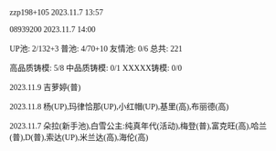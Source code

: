 <font face="Fira Code">

zzp198+105 2023.11.7 13:57

08939200 2023.11.7 14:00

UP池: 2/132+3  普池: 4/70+10  友情池: 0/6  总共: 221

高品质铸模: 5/8  中品质铸模: 0/1  XXXXX铸模: 0/0

2023.11.9 吉萝婷(普)

2023.11.8 杨(UP),玛律恰那(UP),小红帽(UP),基里(高),布丽德(高)

2023.11.7 朵拉(新手池),白雪公主:纯真年代(活动),梅登(普),富克旺(高),哈兰(普),D(普),索达(UP),米兰达(高),海伦(高)

</font>

